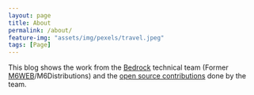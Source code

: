 ```yaml
---
layout: page
title: About
permalink: /about/
feature-img: "assets/img/pexels/travel.jpeg"
tags: [Page]
---
```

This blog shows the work from the [Bedrock](https://bedrockstreaming.com/) technical team (Former [M6WEB](https://www.groupem6.fr/le-groupe/activites/diversifications/m6-web.html)/M6Distributions) and the [open source contributions](https://tech.m6web.fr/oss/) done by the team.
